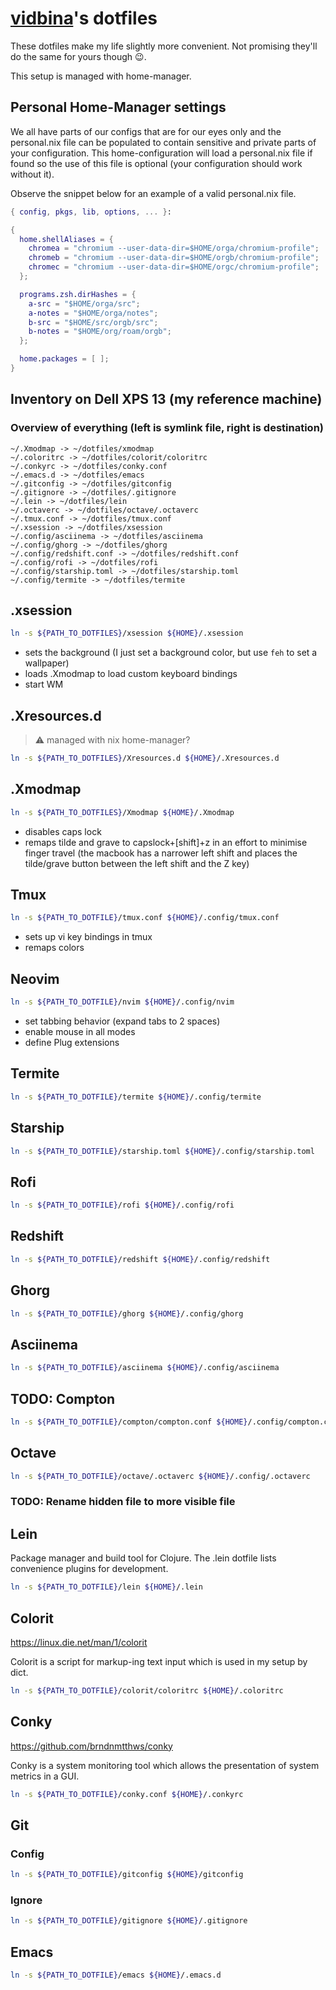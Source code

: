# [vidbina](https://github.com/vidbina)'s dotfiles

These dotfiles make my life slightly more convenient.
Not promising they'll do the same for yours though :wink:.

This setup is managed with home-manager.

## Personal Home-Manager settings

We all have parts of our configs that are for our eyes only and the
personal.nix file can be populated to contain sensitive and private parts of
your configuration. This home-configuration will load a personal.nix file if
found so the use of this file is optional (your configuration should work
without it).

Observe the snippet below for an example of a valid personal.nix file.

```nix
{ config, pkgs, lib, options, ... }:

{
  home.shellAliases = {
    chromea = "chromium --user-data-dir=$HOME/orga/chromium-profile";
    chromeb = "chromium --user-data-dir=$HOME/orgb/chromium-profile";
    chromec = "chromium --user-data-dir=$HOME/orgc/chromium-profile";
  };

  programs.zsh.dirHashes = {
    a-src = "$HOME/orga/src";
    a-notes = "$HOME/orga/notes";
    b-src = "$HOME/src/orgb/src";
    b-notes = "$HOME/org/roam/orgb";
  };

  home.packages = [ ];
}
```

## Inventory on Dell XPS 13 (my reference machine)

### Overview of everything (left is symlink file, right is destination)

```
~/.Xmodmap -> ~/dotfiles/xmodmap
~/.coloritrc -> ~/dotfiles/colorit/coloritrc
~/.conkyrc -> ~/dotfiles/conky.conf
~/.emacs.d -> ~/dotfiles/emacs
~/.gitconfig -> ~/dotfiles/gitconfig
~/.gitignore -> ~/dotfiles/.gitignore
~/.lein -> ~/dotfiles/lein
~/.octaverc -> ~/dotfiles/octave/.octaverc
~/.tmux.conf -> ~/dotfiles/tmux.conf
~/.xsession -> ~/dotfiles/xsession
~/.config/asciinema -> ~/dotfiles/asciinema
~/.config/ghorg -> ~/dotfiles/ghorg
~/.config/redshift.conf -> ~/dotfiles/redshift.conf
~/.config/rofi -> ~/dotfiles/rofi
~/.config/starship.toml -> ~/dotfiles/starship.toml
~/.config/termite -> ~/dotfiles/termite
```

## .xsession

```bash
ln -s ${PATH_TO_DOTFILES}/xsession ${HOME}/.xsession
```

 - sets the background (I just set a background color, but use `feh` to set a wallpaper)
 - loads .Xmodmap to load custom keyboard bindings
 - start WM

## .Xresources.d

> :warning: managed with nix home-manager?

```bash
ln -s ${PATH_TO_DOTFILES}/Xresources.d ${HOME}/.Xresources.d
```

## .Xmodmap

```bash
ln -s ${PATH_TO_DOTFILES}/Xmodmap ${HOME}/.Xmodmap
```

 - disables caps lock
 - remaps tilde and grave to capslock+[shift]+z in an effort to minimise finger travel (the macbook has a narrower left shift and places the tilde/grave button between the left shift and the Z key)

## Tmux

```bash
ln -s ${PATH_TO_DOTFILE}/tmux.conf ${HOME}/.config/tmux.conf
```

 - sets up vi key bindings in tmux
 - remaps colors

## Neovim

```bash
ln -s ${PATH_TO_DOTFILE}/nvim ${HOME}/.config/nvim
```

 - set tabbing behavior (expand tabs to 2 spaces)
 - enable mouse in all modes
 - define Plug extensions

## Termite

```bash
ln -s ${PATH_TO_DOTFILE}/termite ${HOME}/.config/termite
```

## Starship

```bash
ln -s ${PATH_TO_DOTFILE}/starship.toml ${HOME}/.config/starship.toml
```

## Rofi

```bash
ln -s ${PATH_TO_DOTFILE}/rofi ${HOME}/.config/rofi
```

## Redshift

```bash
ln -s ${PATH_TO_DOTFILE}/redshift ${HOME}/.config/redshift
```

## Ghorg

```bash
ln -s ${PATH_TO_DOTFILE}/ghorg ${HOME}/.config/ghorg
```

## Asciinema

```bash
ln -s ${PATH_TO_DOTFILE}/asciinema ${HOME}/.config/asciinema
```

## TODO: Compton

```bash
ln -s ${PATH_TO_DOTFILE}/compton/compton.conf ${HOME}/.config/compton.conf
```

## Octave

```bash
ln -s ${PATH_TO_DOTFILE}/octave/.octaverc ${HOME}/.config/.octaverc
```

### TODO: Rename hidden file to more visible file

## Lein

Package manager and build tool for Clojure. The .lein dotfile lists convenience plugins for development.

```bash
ln -s ${PATH_TO_DOTFILE}/lein ${HOME}/.lein
```

## Colorit

https://linux.die.net/man/1/colorit

Colorit is a script for markup-ing text input which is used in my setup by dict.

```bash
ln -s ${PATH_TO_DOTFILE}/colorit/coloritrc ${HOME}/.coloritrc
```

## Conky

https://github.com/brndnmtthws/conky

Conky is a system monitoring tool which allows the presentation of system metrics in a GUI.

```bash
ln -s ${PATH_TO_DOTFILE}/conky.conf ${HOME}/.conkyrc
```

## Git

### Config

```bash
ln -s ${PATH_TO_DOTFILE}/gitconfig ${HOME}/gitconfig
```
### Ignore

```bash
ln -s ${PATH_TO_DOTFILE}/gitignore ${HOME}/.gitignore
```

## Emacs

```bash
ln -s ${PATH_TO_DOTFILE}/emacs ${HOME}/.emacs.d
```
